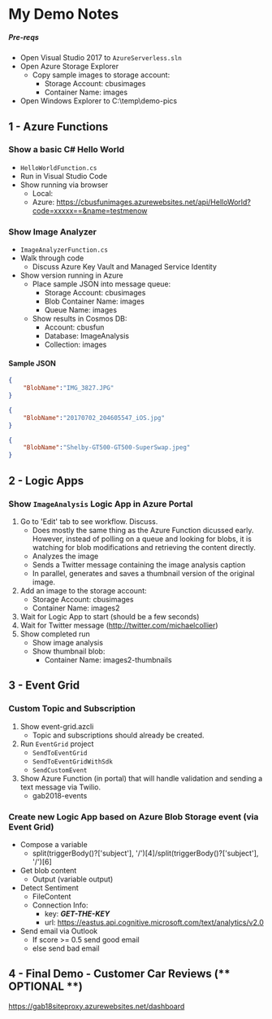 # My Demo Notes

##### Pre-reqs
- Open Visual Studio 2017 to `AzureServerless.sln`
- Open Azure Storage Explorer
  - Copy sample images to storage account:
    - Storage Account: cbusimages
    - Container Name: images
- Open Windows Explorer to C:\temp\demo-pics


## 1 - Azure Functions
### Show a basic C# Hello World
- `HelloWorldFunction.cs`
- Run in Visual Studio Code
- Show running via browser
    - Local:
    - Azure: https://cbusfunimages.azurewebsites.net/api/HelloWorld?code=xxxxx==&name=testmenow


### Show Image Analyzer
- `ImageAnalyzerFunction.cs`
- Walk through code
  - Discuss Azure Key Vault and Managed Service Identity
- Show version running in Azure
  - Place sample JSON into message queue:
    - Storage Account: cbusimages
    - Blob Container Name: images
    - Queue Name: images
  - Show results in Cosmos DB:
    - Account: cbusfun
    - Database: ImageAnalysis
    - Collection: images

#### Sample JSON
```JSON
{
    "BlobName":"IMG_3827.JPG"
}

{
    "BlobName":"20170702_204605547_iOS.jpg"
}

{
    "BlobName":"Shelby-GT500-GT500-SuperSwap.jpeg"
}
```


## 2 - Logic Apps
### Show `ImageAnalysis` Logic App in Azure Portal
1. Go to 'Edit' tab to see workflow. Discuss.
    - Does mostly the same thing as the Azure Function dicussed early. However, instead of polling on a queue and looking for blobs, it is watching for blob modifications and retrieving the content directly.
    - Analyzes the image
    - Sends a Twitter message containing the image analysis caption
    - In parallel, generates and saves a thumbnail version of the original image.
2. Add an image to the storage account:
   - Storage Account: cbusimages
   - Container Name: images2
3. Wait for Logic App to start (should be a few seconds)
4. Wait for Twitter message (http://twitter.com/michaelcollier) 
5. Show completed run
   - Show image analysis
   - Show thumbnail blob:
     - Container Name: images2-thumbnails


## 3 - Event Grid

### Custom Topic and Subscription
1. Show event-grid.azcli
   - Topic and subscriptions should already be created.
2. Run `EventGrid` project
   - `SendToEventGrid`
   - `SendToEventGridWithSdk`
   - `SendCustomEvent`
3. Show Azure Function (in portal) that will handle validation and sending a text message via Twilio.
   - gab2018-events

### Create new Logic App based on Azure Blob Storage event (via Event Grid)
  - Compose a variable
      - split(triggerBody()?['subject'], '/')[4]/split(triggerBody()?['subject'], '/')[6]
  - Get blob content
      - Output (variable output)
  - Detect Sentiment
      - FileContent
      - Connection Info:
          - key: ***GET-THE-KEY***
          - url: https://eastus.api.cognitive.microsoft.com/text/analytics/v2.0
  - Send email via Outlook
      - If score >= 0.5 send good email
      - else send bad email


## 4 - Final Demo - Customer Car Reviews (** OPTIONAL **)
https://gab18siteproxy.azurewebsites.net/dashboard

